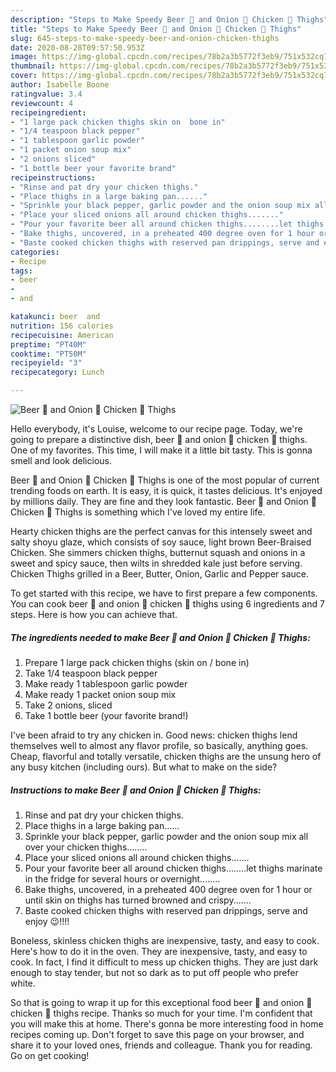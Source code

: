 ```yaml
---
description: "Steps to Make Speedy Beer 🍺 and Onion 🧅 Chicken 🍗 Thighs"
title: "Steps to Make Speedy Beer 🍺 and Onion 🧅 Chicken 🍗 Thighs"
slug: 645-steps-to-make-speedy-beer-and-onion-chicken-thighs
date: 2020-08-28T09:57:50.953Z
image: https://img-global.cpcdn.com/recipes/78b2a3b5772f3eb9/751x532cq70/beer-🍺-and-onion-🧅-chicken-🍗-thighs-recipe-main-photo.jpg
thumbnail: https://img-global.cpcdn.com/recipes/78b2a3b5772f3eb9/751x532cq70/beer-🍺-and-onion-🧅-chicken-🍗-thighs-recipe-main-photo.jpg
cover: https://img-global.cpcdn.com/recipes/78b2a3b5772f3eb9/751x532cq70/beer-🍺-and-onion-🧅-chicken-🍗-thighs-recipe-main-photo.jpg
author: Isabelle Boone
ratingvalue: 3.4
reviewcount: 4
recipeingredient:
- "1 large pack chicken thighs skin on  bone in"
- "1/4 teaspoon black pepper"
- "1 tablespoon garlic powder"
- "1 packet onion soup mix"
- "2 onions sliced"
- "1 bottle beer your favorite brand"
recipeinstructions:
- "Rinse and pat dry your chicken thighs."
- "Place thighs in a large baking pan......"
- "Sprinkle your black pepper, garlic powder and the onion soup mix all over your chicken thighs........"
- "Place your sliced onions all around chicken thighs......."
- "Pour your favorite beer all around chicken thighs........let thighs marinate in the fridge for several hours or overnight........"
- "Bake thighs, uncovered, in a preheated 400 degree oven for 1 hour or until skin on thighs has turned browned and crispy......."
- "Baste cooked chicken thighs with reserved pan drippings, serve and enjoy 😉!!!!"
categories:
- Recipe
tags:
- beer
- 
- and

katakunci: beer  and 
nutrition: 156 calories
recipecuisine: American
preptime: "PT40M"
cooktime: "PT50M"
recipeyield: "3"
recipecategory: Lunch

---
```



![Beer 🍺 and Onion 🧅 Chicken 🍗 Thighs](https://img-global.cpcdn.com/recipes/78b2a3b5772f3eb9/751x532cq70/beer-🍺-and-onion-🧅-chicken-🍗-thighs-recipe-main-photo.jpg)

Hello everybody, it's Louise, welcome to our recipe page. Today, we're going to prepare a distinctive dish, beer 🍺 and onion 🧅 chicken 🍗 thighs. One of my favorites. This time, I will make it a little bit tasty. This is gonna smell and look delicious.

Beer 🍺 and Onion 🧅 Chicken 🍗 Thighs is one of the most popular of current trending foods on earth. It is easy, it is quick, it tastes delicious. It's enjoyed by millions daily. They are fine and they look fantastic. Beer 🍺 and Onion 🧅 Chicken 🍗 Thighs is something which I've loved my entire life.

Hearty chicken thighs are the perfect canvas for this intensely sweet and salty shoyu glaze, which consists of soy sauce, light brown Beer-Braised Chicken. She simmers chicken thighs, butternut squash and onions in a sweet and spicy sauce, then wilts in shredded kale just before serving. Chicken Thighs grilled in a Beer, Butter, Onion, Garlic and Pepper sauce.


To get started with this recipe, we have to first prepare a few components. You can cook beer 🍺 and onion 🧅 chicken 🍗 thighs using 6 ingredients and 7 steps. Here is how you can achieve that.

<!--inarticleads1-->

##### The ingredients needed to make Beer 🍺 and Onion 🧅 Chicken 🍗 Thighs:

1. Prepare 1 large pack chicken thighs (skin on / bone in)
1. Take 1/4 teaspoon black pepper
1. Make ready 1 tablespoon garlic powder
1. Make ready 1 packet onion soup mix
1. Take 2 onions, sliced
1. Take 1 bottle beer (your favorite brand!)


I&#39;ve been afraid to try any chicken in. Good news: chicken thighs lend themselves well to almost any flavor profile, so basically, anything goes. Cheap, flavorful and totally versatile, chicken thighs are the unsung hero of any busy kitchen (including ours). But what to make on the side? 

<!--inarticleads2-->

##### Instructions to make Beer 🍺 and Onion 🧅 Chicken 🍗 Thighs:

1. Rinse and pat dry your chicken thighs.
1. Place thighs in a large baking pan......
1. Sprinkle your black pepper, garlic powder and the onion soup mix all over your chicken thighs........
1. Place your sliced onions all around chicken thighs.......
1. Pour your favorite beer all around chicken thighs........let thighs marinate in the fridge for several hours or overnight........
1. Bake thighs, uncovered, in a preheated 400 degree oven for 1 hour or until skin on thighs has turned browned and crispy.......
1. Baste cooked chicken thighs with reserved pan drippings, serve and enjoy 😉!!!!


Boneless, skinless chicken thighs are inexpensive, tasty, and easy to cook. Here&#39;s how to do it in the oven. They are inexpensive, tasty, and easy to cook. In fact, I find it difficult to mess up chicken thighs. They are just dark enough to stay tender, but not so dark as to put off people who prefer white. 

So that is going to wrap it up for this exceptional food beer 🍺 and onion 🧅 chicken 🍗 thighs recipe. Thanks so much for your time. I'm confident that you will make this at home. There's gonna be more interesting food in home recipes coming up. Don't forget to save this page on your browser, and share it to your loved ones, friends and colleague. Thank you for reading. Go on get cooking!
